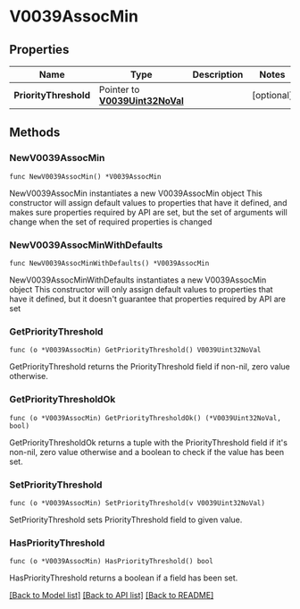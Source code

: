 # V0039AssocMin

## Properties

Name | Type | Description | Notes
------------ | ------------- | ------------- | -------------
**PriorityThreshold** | Pointer to [**V0039Uint32NoVal**](V0039Uint32NoVal.md) |  | [optional] 

## Methods

### NewV0039AssocMin

`func NewV0039AssocMin() *V0039AssocMin`

NewV0039AssocMin instantiates a new V0039AssocMin object
This constructor will assign default values to properties that have it defined,
and makes sure properties required by API are set, but the set of arguments
will change when the set of required properties is changed

### NewV0039AssocMinWithDefaults

`func NewV0039AssocMinWithDefaults() *V0039AssocMin`

NewV0039AssocMinWithDefaults instantiates a new V0039AssocMin object
This constructor will only assign default values to properties that have it defined,
but it doesn't guarantee that properties required by API are set

### GetPriorityThreshold

`func (o *V0039AssocMin) GetPriorityThreshold() V0039Uint32NoVal`

GetPriorityThreshold returns the PriorityThreshold field if non-nil, zero value otherwise.

### GetPriorityThresholdOk

`func (o *V0039AssocMin) GetPriorityThresholdOk() (*V0039Uint32NoVal, bool)`

GetPriorityThresholdOk returns a tuple with the PriorityThreshold field if it's non-nil, zero value otherwise
and a boolean to check if the value has been set.

### SetPriorityThreshold

`func (o *V0039AssocMin) SetPriorityThreshold(v V0039Uint32NoVal)`

SetPriorityThreshold sets PriorityThreshold field to given value.

### HasPriorityThreshold

`func (o *V0039AssocMin) HasPriorityThreshold() bool`

HasPriorityThreshold returns a boolean if a field has been set.


[[Back to Model list]](../README.md#documentation-for-models) [[Back to API list]](../README.md#documentation-for-api-endpoints) [[Back to README]](../README.md)


